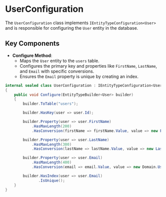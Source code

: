 # UserConfiguration

The `UserConfiguration` class implements `IEntityTypeConfiguration<User>` and is responsible for configuring the `User` entity in the database.

## Key Components

- **Configure Method**: 
  - Maps the `User` entity to the `users` table.
  - Configures the primary key and properties like `FirstName`, `LastName`, and `Email` with specific conversions.
  - Ensures the `Email` property is unique by creating an index.

```csharp
internal sealed class UserConfiguration : IEntityTypeConfiguration<User>
{
    public void Configure(EntityTypeBuilder<User> builder)
    {
        builder.ToTable("users");

        builder.HasKey(user => user.Id);

        builder.Property(user => user.FirstName)
            .HasMaxLength(200)
            .HasConversion(firstName => firstName.Value, value => new FirstName(value));

        builder.Property(user => user.LastName)
            .HasMaxLength(300)
            .HasConversion(lastName => lastName.Value, value => new LastName(value));

        builder.Property(user => user.Email)
            .HasMaxLength(400)
            .HasConversion(email => email.Value, value => new Domain.Users.Email(value));

        builder.HasIndex(user => user.Email)
               .IsUnique();
    }
} 